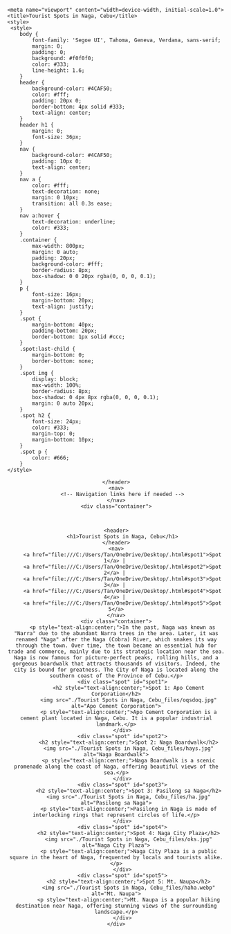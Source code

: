 <!DOCTYPE html>
    
    <meta name="viewport" content="width=device-width, initial-scale=1.0">
    <title>Tourist Spots in Naga, Cebu</title>
    <style>
     <style>
        body {
            font-family: 'Segoe UI', Tahoma, Geneva, Verdana, sans-serif;
            margin: 0;
            padding: 0;
            background: #f0f0f0;
            color: #333;
            line-height: 1.6;
        }
        header {
            background-color: #4CAF50;
            color: #fff;
            padding: 20px 0;
            border-bottom: 4px solid #333;
            text-align: center;
        }
        header h1 {
            margin: 0;
            font-size: 36px;
        }
        nav {
            background-color: #4CAF50;
            padding: 10px 0;
            text-align: center;
        }
        nav a {
            color: #fff;
            text-decoration: none;
            margin: 0 10px;
            transition: all 0.3s ease;
        }
        nav a:hover {
            text-decoration: underline;
            color: #333;
        }
        .container {
            max-width: 800px;
            margin: 0 auto;
            padding: 20px;
            background-color: #fff;
            border-radius: 8px;
            box-shadow: 0 0 20px rgba(0, 0, 0, 0.1);
        }
        p {
            font-size: 16px;
            margin-bottom: 20px;
            text-align: justify;
        }
        .spot {
            margin-bottom: 40px;
            padding-bottom: 20px;
            border-bottom: 1px solid #ccc;
        }
        .spot:last-child {
            margin-bottom: 0;
            border-bottom: none;
        }
        .spot img {
            display: block;
            max-width: 100%;
            border-radius: 8px;
            box-shadow: 0 4px 8px rgba(0, 0, 0, 0.1);
            margin: 0 auto 20px;
        }
        .spot h2 {
            font-size: 24px;
            color: #333;
            margin-top: 0;
            margin-bottom: 10px;
        }
        .spot p {
            color: #666;
        }
    </style>
</head>
<body>
    <header>
    
    </header>
    <nav>
        <!-- Navigation links here if needed -->
    </nav>
    <div class="container">
    


    <header>
        <h1>Tourist Spots in Naga, Cebu</h1>
    </header>
    <nav>
        <a href="file:///C:/Users/Tan/OneDrive/Desktop/.html#spot1">Spot 1</a> | 
        <a href="file:///C:/Users/Tan/OneDrive/Desktop/.html#spot2">Spot 2</a> | 
        <a href="file:///C:/Users/Tan/OneDrive/Desktop/.html#spot3">Spot 3</a> | 
        <a href="file:///C:/Users/Tan/OneDrive/Desktop/.html#spot4">Spot 4</a> | 
        <a href="file:///C:/Users/Tan/OneDrive/Desktop/.html#spot5">Spot 5</a>
    </nav>
    <div class="container">
        <p style="text-align:center;">In the past, Naga was known as "Narra" due to the abundant Narra trees in the area. Later, it was renamed "Naga" after the Naga (Cobra) River, which snakes its way through the town. Over time, the town became an essential hub for trade and commerce, mainly due to its strategic location near the sea. Naga is now famous for picture-perfect peaks, rolling hills, and a gorgeous boardwalk that attracts thousands of visitors. Indeed, the city is bound for greatness. The City of Naga is located along the southern coast of the Province of Cebu.</p>
        <div class="spot" id="spot1">
            <h2 style="text-align:center;">Spot 1: Apo Cement Corporation</h2>
            <img src="./Tourist Spots in Naga, Cebu_files/oqsdoq.jpg" alt="Apo Cement Corporation">
            <p style="text-align:center;">Apo Cement Corporation is a cement plant located in Naga, Cebu. It is a popular industrial landmark.</p>
        </div>
        <div class="spot" id="spot2">
            <h2 style="text-align:center;">Spot 2: Naga Boardwalk</h2>
            <img src="./Tourist Spots in Naga, Cebu_files/hays.jpg" alt="Naga Boardwalk">
            <p style="text-align:center;">Naga Boardwalk is a scenic promenade along the coast of Naga, offering beautiful views of the sea.</p>
        </div>
        <div class="spot" id="spot3">
            <h2 style="text-align:center;">Spot 3: Pasilong sa Naga</h2>
            <img src="./Tourist Spots in Naga, Cebu_files/ha.jpg" alt="Pasilong sa Naga">
            <p style="text-align:center;">Pasilong in Naga is made of interlocking rings that represent circles of life.</p>
        </div>
        <div class="spot" id="spot4">
            <h2 style="text-align:center;">Spot 4: Naga City Plaza</h2>
            <img src="./Tourist Spots in Naga, Cebu_files/oks.jpg" alt="Naga City Plaza">
            <p style="text-align:center;">Naga City Plaza is a public square in the heart of Naga, frequented by locals and tourists alike.</p>
        </div>
        <div class="spot" id="spot5">
            <h2 style="text-align:center;">Spot 5: Mt. Naupa</h2>
            <img src="./Tourist Spots in Naga, Cebu_files/haha.webp" alt="Mt. Naupa">
            <p style="text-align:center;">Mt. Naupa is a popular hiking destination near Naga, offering stunning views of the surrounding landscape.</p>
        </div>
    </div>



</div></body></html>
